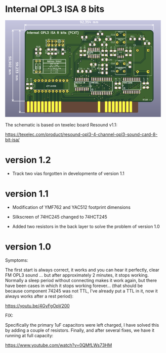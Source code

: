 # Internal OPL3 ISA 8 bits

![alt text](ISAOPL3.png "ISAOPL3")

The schematic is based on texelec board Resound v1.1:

https://texelec.com/product/resound-opl3-4-channel-opl3-sound-card-8-bit-isa/

# version 1.2

* Track two vias forgotten in developmente of version 1.1

# version 1.1

* Modification of YMF762 and YAC512 footprint dimensions

* Silkscreen of 74HC245 changed to 74HCT245

* Added two resistors in the back layer to solve the problem of version 1.0

# version 1.0

Symptoms:

The first start is always correct, it works and you can hear it perfectly, clear FM OPL3 sound ... but after approximately 2 minutes, it stops working. Normally a sleep period without connecting makes it work again, but there have been cases in which it stops working forever...  (that should be because component 74245 was not TTL, I've already put a TTL in it, now it always works after a rest period):

https://youtu.be/4GyFgOpV200

FIX: 

Specifically the primary 1uF capacitors were left charged, I have solved this by adding a couple of resistors. Finally, and after several fixes, we have it running at full capacity:

https://www.youtube.com/watch?v=0QMfLWs73HM

